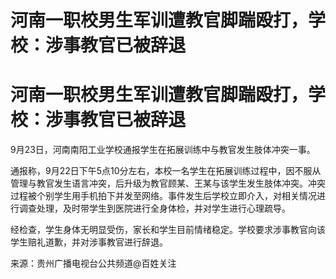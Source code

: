 # 河南一职校男生军训遭教官脚踹殴打，学校：涉事教官已被辞退

# 河南一职校男生军训遭教官脚踹殴打，学校：涉事教官已被辞退

9月23日，河南南阳工业学校通报学生在拓展训练中与教官发生肢体冲突一事。

通报称，9月22日下午5点10分左右，本校一名学生在拓展训练过程中，因不服从管理与教官发生语言冲突，后升级为教官顾某、王某与该学生发生肢体冲突。冲突过程被个别学生用手机拍下并发至网络。事件发生后学校立即介入，对相关情况进行调查处理，及时带学生到医院进行全身体检，并对学生进行心理疏导。

经检查，学生身体无明显受伤，家长和学生目前情绪稳定。学校要求涉事教官向该学生赔礼道歉，并对涉事教官进行辞退。

来源：贵州广播电视台公共频道@百姓关注

